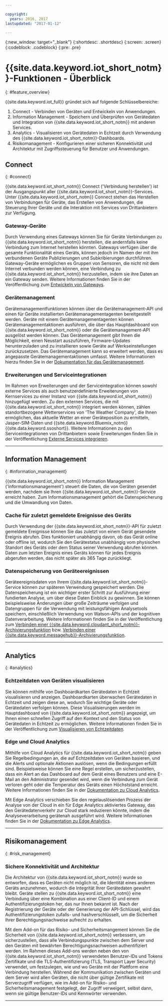 ```yaml
---

copyright:
  years: 2016, 2017
lastupdated: "2017-01-12"

---
```


{:new_window: target="\_blank"}
{:shortdesc: .shortdesc}
{:screen: .screen}
{:codeblock: .codeblock}
{:pre: .pre}

# {{site.data.keyword.iot_short_notm}}-Funktionen - Überblick
{: #feature_overview}

{{site.data.keyword.iot_full}} gründet sich auf folgende Schlüsselbereiche:

  1. Connect - Verbinden von Geräten und Entwickeln von Anwendungen.
  2. Information Management - Speichern und Überprüfen von Gerätedaten und Integration von {{site.data.keyword.iot_short_notm}} mit anderen Services.
  3. Analytics - Visualisieren von Gerätedaten in Echtzeit durch Verwendung des {{site.data.keyword.iot_short_notm}}-Dashboards.
  4. Risikomanagement - Konfigurieren einer sicheren Konnektivität und Architektur mit Zugriffssteuerung für Benutzer und Anwendungen.

## Connect
{: #connect}

{{site.data.keyword.iot_short_notm}} Connect ('Verbindung herstellen') ist der Ausgangspunkt aller {{site.data.keyword.iot_short_notm}}-Services. Unter {{site.data.keyword.iot_short_notm}} Connect stehen das Herstellen von Verbindungen für Geräte, das Erstellen von Anwendungen, die Steuerung Ihrer Geräte und die Interaktion mit Services von Drittanbietern zur Verfügung.

### Gateway-Geräte

Durch Verwendung eines Gateways können Sie für Geräte Verbindungen zu {{site.data.keyword.iot_short_notm}} herstellen, die andernfalls keine Verbindung zum Internet herstellen könnten. Gateways verfügen über die gesamte Funktionalität eines Geräts, können jedoch im Namen der mit ihm verbundenen Geräte Publizierungen und Subkribierungen durchführen. Gateway-Geräte ermöglichen es Gruppen von Sensoren, die nicht mit dem Internet verbunden werden können, eine Verbindung zu {{site.data.keyword.iot_short_notm}} herzustellen, indem sie ihre Daten an ein Gateway senden. Weitere Informationen finden Sie in der Veröffentlichung zum [Entwickeln von Gateways](https://console.ng.bluemix.net/docs/services/IoT/gateways/gw_dev_index.html).

### Gerätemanagement

Gerätemanagementfunktionen können über die Gerätemanagement-API und einen für Geräte installierten Gerätemanagementagenten bereitgestellt werden. Geräte mit einem Gerätemanagementagenten können Gerätemanagementaktionen ausführen, die über das Hauptdashboard von {{site.data.keyword.iot_short_notm}} oder die Gerätemanagement-API ausgelöst werden können. Das Gerätemanagement gibt Ihnen die Möglichkeit, einen Neustart auszuführen, Firmware-Updates herunterzuladen und zu installieren sowie Geräte auf Werkseinstellungen zurückzusetzen. Das Gerätemanagement kann so erweitert werden, dass es angepasste Gerätemanagementaktionen umfasst. Weitere Informationen hierzu finden Sie in der [Dokumentation für das Gerätemanagement](https://console.ng.bluemix.net/docs/services/IoT/devices/device_mgmt/index.html).

### Erweiterungen und Serviceintegrationen

Im Rahmen von Erweiterungen und der Serviceintegration können sowohl externe Services als auch benutzerdefinierte Erweiterungen von Kernservices zu einer Instanz von {{site.data.keyword.iot_short_notm}} hinzugefügt werden. Zu den externen Services, die mit {{site.data.keyword.iot_short_notm}} integriert werden können, zählen standortbezogene Wetterservices von 'The Weather Company', die Ihnen ermöglichen, das aktuelle Wetter an einer Geräteposition zu ermitteln, Jasper-SIM-Daten und {{site.data.keyword.Bluemix_notm}} {{site.data.keyword.ssoshort}}. Weitere Informationen zu den Serviceintegrationen von Drittanbietern sowie Erweiterungen finden Sie in der Veröffentlichung [Externe Services integrieren](https://console.ng.bluemix.net/docs/services/IoT/reference/extensions/index.html).

---

## Information Management
{: #information_management}

{{site.data.keyword.iot_short_notm}} Information Management ('Informationsmanagement') steuert die Daten, die von Geräten gesendet werden, nachdem sie Ihren {{site.data.keyword.iot_short_notm}}-Service erreicht haben. Zum Informationsmanagement gehört die Datenspeicherung und die Umwandlung von Daten.

### Cache für zuletzt gemeldete Ereignisse des Geräts

Durch Verwendung der {{site.data.keyword.iot_short_notm}}-API für zuletzt gemeldete Ereignisse können Sie das zuletzt von einem Gerät gesendete Ereignis abrufen. Dies funktioniert unabhängig davon, ob das Gerät online oder offline ist, wodurch Sie den Gerätestatus unabhängig vom physischen Standort des Geräts oder dem Status seiner Verwendung abrufen können. Daten zum letzten Ereignis eines Geräts können für jedes Ereignis abgerufen werden, das nicht später als 365 Tage zurückliegt.

### Datenspeicherung von Geräteereignissen

Geräteereignisdaten von Ihrem {{site.data.keyword.iot_short_notm}}-Service können zur späteren Verwendung gespeichert werden. Die Datenspeicherung ist ein wichtiger erster Schritt zur Ausführung einer fundierten Analyse, um über diese Daten Einblick zu gewinnen.  Sie können beispielsweise Änderungen über große Zeiträume verfolgen und Datengruppen für die Verwendung mit leistungsfähigen Analysetools speichern, einschließlich Verwendung von Watson-APIs und der kognitiven Datenverarbeitung. Weitere Informationen finden Sie in der Veröffentlichung zum [Verbinden einer {{site.data.keyword.cloudant_short_notm}}-Archivierungsfunktion](https://console.ng.bluemix.net/docs/services/IoT/cloudant_connector.html) bzw. [Verbinden einer {{site.data.keyword.messagehub}}-Archivierungsfunktion](https://console.ng.bluemix.net/docs/services/IoT/message_hub.html).

---

## Analytics
{: #analytics}

### Echtzeitdaten von Geräten visualisieren

Sie können mithilfe von Dashboardkarten Gerätedaten in Echtzeit visualisieren und anzeigen. Dashboardkarten überwachen Gerätedaten in Echtzeit und zeigen diese an, wodurch Sie wichtige Geräte oder Gerätedaten verfolgen können. Diese Visualisierungen werden im Hauptdashboard von {{site.data.keyword.iot_short_notm}} angezeigt, um Ihnen einen schnellen Zugriff auf den Kontext und den Status von Gerätedaten in Echtzeit zu ermöglichen. Weitere Informationen finden Sie in der Veröffentlichung zum [Visualisieren von Echtzeitdaten](https://console.ng.bluemix.net/docs/services/IoT/data_visualization.html).

### Edge und Cloud Analytics

Mithilfe von Cloud Analytics für {{site.data.keyword.iot_short_notm}} geben Sie Regelbedingungen an, die auf Echtzeitdaten von Geräten basieren, und die Alerts und optionale Aktionen auslösen, wenn die Bedingungen erfüllt sind. Beispielsweise können Sie eine Regel erstellen, um sicherzustellen, dass ein Alert an das Dashboard auf dem Gerät eines Benutzers und eine E-Mail an den Administrator gesendet wird, wenn die Verbindung zum Gerät verloren geht oder die Temperatur des Geräts einen Höchststand erreicht. Weitere Informationen finden Sie in der [Dokumentation zu Cloud Analytics](https://console.ng.bluemix.net/docs/services/IoT/cloud_analytics.html).

Mit Edge Analytics verschieben Sie den regelauslösenden Prozess der Analyse von der Cloud in ein für Edge Analytics aktiviertes Gateway, das den Gerätedatenverkehr zur Cloud stark reduzieren könnte, indem die Analyseverarbeitung gerätenah ausgeführt wird. Weitere Informationen finden Sie in der [Dokumentation zu Edge Analytics](https://console.ng.bluemix.net/docs/services/IoT/edge_analytics.html).

---

## Risikomanagement
{: #risk_management}

### Sichere Konnektivität und Architektur

Die Architektur von {{site.data.keyword.iot_short_notm}} wurde so entworfen, dass es Geräten nicht möglich ist, die Identität eines anderen Geräts anzunehmen, wodurch die Integrität Ihrer Gerätedaten gewahrt bleibt. Geräte stellen zu {{site.data.keyword.iot_short_notm}} eine Verbindung über eine Kombination aus einer Client-ID und einem Authentifizierungstoken her, das nur Ihnen bekannt ist. Nach der Registrierung der Geräte oder der Generierung der API-Schlüssel, wird das Authentifizierungstoken zufalls- und hashverschlüsselt, um die Sicherheit Ihrer Berechtigungsnachweise aufrecht zu erhalten.

Mit dem Add-on für das Risiko- und Sicherheitsmangement können Sie die Sicherheit von {{site.data.keyword.iot_short_notm}} verbessern, um sicherzustellen, dass alle Verbindungspunkte zwischen dem Server und den Geräten mit bewährten Berechtigungsnachweisen authentifiziert werden. Im Rahmen dieses Add-ons werden neben den von {{site.data.keyword.iot_short_notm}} verwendeten Benutzer-IDs und Tokens Zertifikate und die TLS-Authentifizierung (TLS, Transport Layer Security) verwendet, um festzulegen, wie und wo Geräte mit der Plattform eine Verbindung herstellen. Während der Kommunikation zwischen Geräten und dem Server wird allen Geräten, die nicht über gültige Zertifikate mit Serverzugriff verfügen, wie im Add-on für Risiko- und Sicherheitsmanagement festgelegt, der Zugriff verweigert, selbst dann, wenn sie gültige Benutzer-IDs und Kennwörter verwenden.

---

